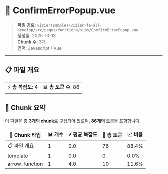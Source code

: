 # 📄 ConfirmErrorPopup.vue

> **파일 경로**: `vizier(sample)/vizier-fe-all-develop/src/pages/functions/subs/ConfirmErrorPopup.vue`  
> **생성일**: 2025-10-13  
> **Chunk 수**: 3개  
> **언어**: Javascript / Vue
---


## 📋 파일 개요

| | |
|--|--|
| ⚡ **총 복잡도**: 4 | 📊 **총 토큰 수**: 86 |






## 🧩 Chunk 요약

이 파일은 총 **3개의 chunk**로 구성되어 있으며, **86개의 토큰**을 포함합니다.

| 🧩 Chunk 타입 | 📊 개수 | ⚡ 평균 복잡도 | 📝 총 토큰 | 📈 비율 |
|---------------|--------|-------------|----------|--------|
| 📋 파일 개요 | 1 | 0.0 | 76 | 88.4% |
| template | 1 | 0.0 | 0 | 0.0% |
| arrow_function | 1 | 4.0 | 10 | 11.6% |

